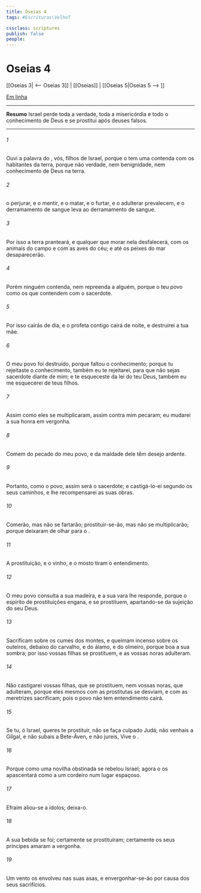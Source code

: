 ```yaml
---
title: Oseias 4
tags: #Escrituras\VelhoT

cssclass: scriptures
publish: false
people:
---
```


# Oseias 4
[[Oseias 3| <-- Oseias 3]] | [[Oseias]] | [[Oseias 5|Oseias 5 --> ]]

[Em linha](https://churchofjesuschrist.org/study/scriptures/ot/hosea/4?lang=por)

---
__Resumo__
Israel perde toda a verdade, toda a misericórdia e todo o conhecimento de Deus e se prostitui após deuses falsos.

---
###### 1 
Ouvi a palavra do , vós, filhos de Israel, porque o  tem uma contenda com os habitantes da terra, porque não  verdade, nem benignidade, nem conhecimento de Deus na terra.

###### 2 
 o perjurar, e o mentir, e o matar, e o furtar, e o adulterar prevalecem, e o derramamento de sangue leva ao derramamento de sangue.

###### 3 
Por isso a terra pranteará, e qualquer que morar nela desfalecerá, com os animais do campo e com as aves do céu; e até os peixes do mar desaparecerão.

###### 4 
Porém ninguém contenda, nem repreenda a alguém, porque o teu povo  como os que contendem com o sacerdote.

###### 5 
Por isso cairás de dia, e o profeta contigo cairá de noite, e destruirei a tua mãe.

###### 6 
O meu povo foi destruído, porque  faltou o conhecimento; porque tu rejeitaste o conhecimento, também eu te rejeitarei, para que não sejas sacerdote diante de mim; e  te esqueceste da lei do teu Deus, também eu me esquecerei de teus filhos.

###### 7 
Assim como eles se multiplicaram, assim contra mim pecaram; eu mudarei a sua honra em vergonha.

###### 8 
Comem do pecado do meu povo, e da maldade dele têm desejo ardente.

###### 9 
Portanto, como o povo, assim será o sacerdote; e castigá-lo-ei segundo os seus caminhos, e lhe recompensarei as suas obras.

###### 10 
Comerão, mas não se fartarão; prostituir-se-ão, mas não se multiplicarão; porque deixaram de olhar para o .

###### 11 
A prostituição, e o vinho, e o mosto tiram o entendimento.

###### 12 
O meu povo consulta a sua madeira, e a sua vara lhe responde, porque o espírito de prostituições  engana, e se prostituem, apartando-se da sujeição do seu Deus.

###### 13 
Sacrificam sobre os cumes dos montes, e queimam incenso sobre os outeiros, debaixo do carvalho, e do álamo, e do olmeiro, porque  boa a sua sombra; por isso vossas filhas se prostituem, e as vossas noras adulteram.

###### 14 
Não castigarei vossas filhas, que se prostituem, nem vossas noras, que adulteram, porque eles mesmos com as prostitutas se desviam, e com as meretrizes sacrificam; pois o povo  não tem entendimento cairá.

###### 15 
Se tu, ó Israel, queres te prostituir,  não se faça culpado Judá; não venhais a Gilgal, e não subais a Bete-Áven, e não jureis,  Vive o .

###### 16 
Porque como uma novilha obstinada se rebelou Israel; agora o  os apascentará como a um cordeiro num lugar espaçoso.

###### 17 
Efraim aliou-se a ídolos; deixa-o.

###### 18 
A sua bebida se foi; certamente se prostituíram; certamente os seus príncipes amaram a vergonha.

###### 19 
Um vento os envolveu nas suas asas, e envergonhar-se-ão por causa dos seus sacrifícios.

